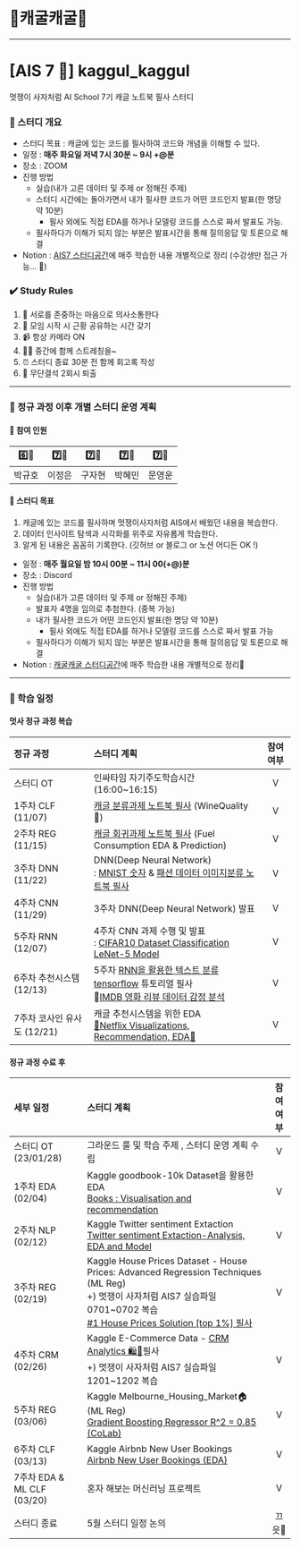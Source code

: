 # 🐸캐굴캐굴🐸
---
# [AIS 7 🦁] kaggul_kaggul 
멋쟁이 사자처럼 AI School 7기
캐글 노트북 필사 스터디 

### 👊 스터디 개요
- 스터디 목표 : 캐글에 있는 코드를 필사하여 코드와 개념을 이해할 수 있다.
- 일정 : **매주 화요일 저녁 7시 30분 ~ 9시 +@분**
- 장소 : ZOOM
- 진행 방법
    - 실습(내가 고른 데이터 및 주제 or 정해진 주제)
    - 스터디 시간에는 돌아가면서 내가 필사한 코드가 어떤 코드인지 발표(한 명당 약 10분)
        - 필사 외에도 직접 EDA를 하거나 모델링 코드를 스스로 짜서 발표도 가능. 
    - 필사하다가 이해가 되지 않는 부분은 발표시간을 통해 질의응답 및 토론으로 해결 
- Notion : [AIS7 스터디공간](https://www.notion.so/likelion-aischool/d791f46146bc48d7bd3bfcd7f890b9e6)에 매주 학습한 내용 개별적으로 정리 (수강생만 접근 가능... 🐸)

### ✔️ Study Rules
1. 💓 서로를 존중하는 마음으로 의사소통한다
2. 💞 모임 시작 시 근황 공유하는 시간 갖기 
3. 📹 항상 카메라 ON
4. 🧘‍♂️ 중간에 함께 스트레칭을~
5. ⏰ 스터디 종료 30분 전 함께 회고록 작성
6. 🚫 무단결석 2회시 퇴출

---
### 👊 정규 과정 이후 개별 스터디 운영 계획 
#### 🦁 참여 인원  
| 6️⃣🦁 | 7️⃣🦁 | 7️⃣🦁 | 7️⃣🦁 | 7️⃣🦁 |
| :---: | :---: | :---: | :---: | :---: |
| 박규호 | 이정은 | 구자현 | 박혜민 | 문영운 |
#### 📌 스터디 목표  
1. 캐글에 있는 코드를 필사하며 멋쟁이사자처럼 AIS에서 배웠던 내용을 복습한다. 
2. 데이터 인사이트 탐색과 시각화를 위주로 자유롭게 학습한다.  
3. 알게 된 내용은 꼼꼼히 기록한다. (깃허브 or 블로그 or 노션 어디든 OK !)
- 일정 : **매주 월요일 밤 10시 00분 ~ 11시 00(+@)분**
- 장소 : Discord
- 진행 방법
    - 실습(내가 고른 데이터 및 주제 or 정해진 주제)
    - 발표자 4명을 임의로 추첨한다. (중복 가능)
    - 내가 필사한 코드가 어떤 코드인지 발표(한 명당 약 10분)
        - 필사 외에도 직접 EDA를 하거나 모델링 코드를 스스로 짜서 발표 가능 
    - 필사하다가 이해가 되지 않는 부분은 발표시간을 통해 질의응답 및 토론으로 해결 
- Notion : [캐굴캐굴 스터디공간](https://www.notion.so/f7113399dbff4ad49e9f31a8d009249b)에 매주 학습한 내용 개별적으로 정리🐸

---
### 📝 학습 일정 
#### 멋사 정규 과정 복습 
| 정규 과정 | 스터디 계획 | 참여 여부 |
| :--- | :--- | :---: |
| 스터디 OT | 인싸타임 자기주도학습시간(16:00~16:15) | V |
| 1주차 CLF (11/07) | [캐글 분류과제 노트북 필사](https://github.com/LJEDD2/kaggul_kaggul_study/blob/main/LikeLion/WineQualityDataset/%5Bkaggul%5D_WineQuality%F0%9F%8D%B7ipynb.ipynb) (WineQuality🍷) | V |
| 2주차 REG (11/15) | [캐글 회귀과제 노트북 필사](https://github.com/LJEDD2/kaggul_kaggul_study/blob/main/LikeLion/Auto-mpg%20dataset/%5BKaggul%5D%20Fuel%20Consumption%20EDA%20%26%20Prediction%20(Pycaret).ipynb) (Fuel Consumption EDA & Prediction)| V |
| 3주차 DNN (11/22) | DNN(Deep Neural Network) <br/>: [MNIST 숫자](https://github.com/LJEDD2/kaggul_kaggul_study/blob/main/LikeLion/Deep%20Learning%20Tutorial/DNN/Tensorflow%20for%20Beginner%20(MNIST%20%EC%86%90%EA%B8%80%EC%94%A8%20%EC%9D%B4%EB%AF%B8%EC%A7%80%EB%B6%84%EB%A5%98).ipynb) & [패션 데이터 이미지분류 노트북 필사](https://github.com/LJEDD2/kaggul_kaggul_study/blob/main/LikeLion/Deep%20Learning%20Tutorial/DNN/Fashion%20MNIST%20%EC%9D%B4%EB%AF%B8%EC%A7%80%20%EB%B6%84%EB%A5%98_DNN.ipynb)  | V |
| 4주차 CNN (11/29) | 3주차 DNN(Deep Neural Network) 발표 | V |
| 5주차 RNN (12/07) | 4주차 CNN 과제 수행 및 발표<br/>: [CIFAR10 Dataset Classification LeNet-5 Model](https://github.com/LJEDD2/kaggul_kaggul_study/blob/main/LikeLion/Deep%20Learning%20Tutorial/CNN/CIFAR-10_clf_LeNet5.ipynb) | V |
| 6주차 추천시스템 (12/13) | 5주차 [RNN을 활용한 텍스트 분류 tensorflow](https://www.tensorflow.org/text/tutorials/text_classification_rnn) 튜토리얼 필사<br/>📝[IMDB 영화 리뷰 데이터 감정 분석](https://github.com/LJEDD2/kaggul_kaggul_study/blob/main/LikeLion/Deep%20Learning%20Tutorial/RNN/Text_classification_RNN_LSTM.ipynb) | V |
| 7주차 코사인 유사도 (12/21) | 캐글 추천시스템을 위한 EDA<br/>[🔴Netflix Visualizations, Recommendation, EDA🍿](https://github.com/LJEDD2/kaggul_kaggul_study/blob/main/LikeLion/Netflix_Recommendation/%F0%9F%94%B4Netflix%20Visualizations%2C%20Recommendation%2C%20EDA%F0%9F%8D%BF.ipynb) | V |

#### 정규 과정 수료 후 

| 세부 일정 | 스터디 계획 | 참여 여부 |
| :--- | :--- | :---: |
| 스터디 OT (23/01/28)| 그라운드 룰 및 학습 주제 , 스터디 운영 계획 수립  | V |
| 1주차 EDA (02/04)| Kaggle goodbook-10k Dataset을 활용한 EDA<br/>[Books : Visualisation and recommendation](https://github.com/LJEDD2/kaggul_kaggul_study/blob/main/Study/goodbooks-10k/Books_Visualisation_and_recommendation.ipynb) | V |
| 2주차 NLP (02/12)| Kaggle Twitter sentiment Extaction <br/>[Twitter sentiment Extaction-Analysis, EDA and Model](https://github.com/LJEDD2/kaggul_kaggul_study/blob/main/Study/Twitter%20sentiment%20Extaction/Twitter_sentiment_Extaction_Analysis%2CEDA_and_Model.ipynb) | V |
| 3주차 REG (02/19)| Kaggle House Prices Dataset - House Prices: Advanced Regression Techniques (ML Reg)<br/>+) 멋쟁이 사자처럼 AIS7 실습파일 0701~0702 복습<br/>[#1 House Prices Solution [top 1%] 필사](https://github.com/LJEDD2/kaggul_kaggul_study/blob/main/Study/House%20Prices%20Advanced%20Regression%20Techniques/%231%20House%20Prices%20Solution%20%5Btop%201%25%5D_%ED%95%99%EC%8A%B5%ED%95%9C_%EB%82%B4%EC%9A%A9.ipynb)| V |
| 4주차 CRM (02/26)| Kaggle E-Commerce Data - [CRM Analytics 🛍️🛒](https://github.com/LJEDD2/kaggul_kaggul_study/blob/main/Study/E-Commerce%20Data/CRM_Analytics_%F0%9F%9B%8D%EF%B8%8F%F0%9F%9B%92.ipynb)필사<br/>+) 멋쟁이 사자처럼 AIS7 실습파일 1201~1202 복습| V |
| 5주차 REG (03/06)| Kaggle Melbourne_Housing_Market🏠 (ML Reg)<br/>[Gradient Boosting Regressor R^2 = 0.85 (CoLab)](https://colab.research.google.com/drive/10ePsWgPGmaOz0iORjI2xWm5Pz85RQIzo?usp=sharing) | V |
| 6주차 CLF (03/13)| Kaggle Airbnb New User Bookings<br/>[Airbnb New User Bookings (EDA)](https://github.com/LJEDD2/kaggul_kaggul_study/blob/main/Study/Airbnb%20New%20User%20Bookings/Airbnb_New_User_Bookings.ipynb)| V |
| 7주차 EDA & ML CLF (03/20)| 혼자 해보는 머신러닝 프로젝트 | V |
| 스터디 종료 | 5월 스터디 일정 논의 | 끄읏🤩 |
